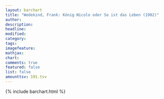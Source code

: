 ```yaml
---
layout: barchart
title: "Wedekind, Frank: König Nicolo oder So ist das Leben (1902)"
author:
description:
headline:
modified:
category:
tags:
imagefeature: 
mathjax: 
chart: 
comments: true
featured: false
list: false
amounttsv: 191.tsv
---
```

{% include barchart.html %}
